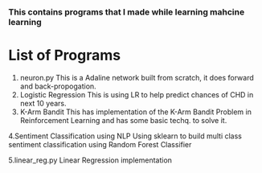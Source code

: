 ### This contains programs that I made while learning mahcine learning

# List of Programs
1. neuron.py
This is a Adaline network built from scratch, it does forward and back-propogation.
2. Logistic Regression
This is using LR to help predict chances of CHD in next 10 years.
3. K-Arm Bandit
This has implementation of the K-Arm Bandit Problem in Reinforcement Learning and has some basic techq. to solve it.

4.Sentiment Classification using NLP
Using sklearn to build multi class sentiment classification using Random Forest Classifier

5.linear_reg.py
Linear Regression implementation
